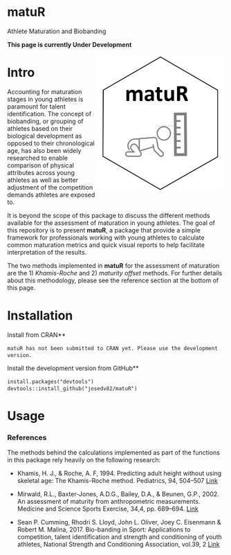 # matuR
Athlete Maturation and Biobanding

**This page is currently Under Development**

<img src="man/matur_logo.PNG" align="right" width="300" />

# Intro
Accounting for maturation stages in young athletes is paramount for talent identification. The concept of biobanding, or grouping of athletes based on their biological development as opposed to their chronological age, has also been widely researched to enable comparison of physical attributes across young athletes as well as better adjustment of the competition demands athletes are exposed to. 
  
It is beyond the scope of this package to discuss the different methods available for the assessment of maturation in young athletes. The goal of this repository is to present **matuR**, a package that provide a simple framework for professionals working with young athletes to calculate common maturation metrics and quick visual reports to help facilitate interpretation of the results.

The two methods implemented in **matuR** for the assessment of maturation are the 1) *Khamis-Roche* and 2) *maturity offset* methods. For further details about this methodology, please see the reference section at the bottom of this page.

# Installation

Install from CRAN**  
```
matuR has not been submitted to CRAN yet. Please use the development version.
```
  
    
    
Install the development version from GitHub**  
```
install.packages("devtools")
devtools::install_github("josedv82/matuR")
```

# Usage

### References
The methods behind the calculations implemented as part of the functions in this package rely heavily on the following research:

* Khamis, H. J., & Roche, A. F, 1994. Predicting adult height without using skeletal age: The Khamis-Roche method. Pediatrics, 94, 504–507 [Link](https://pubmed.ncbi.nlm.nih.gov/7936860/)  

* Mirwald, R.L., Baxter-Jones, A.D.G., Bailey, D.A., & Beunen, G.P., 2002. An assessment of maturity from anthropometric measurements. Medicine and Science Sports Exercise, 34,4, pp. 689–694. [Link](https://pubmed.ncbi.nlm.nih.gov/11932580/)

* Sean P. Cumming, Rhodri S. Lloyd, John L. Oliver, Joey C. Eisenmann & Robert M. Malina, 2017. Bio-banding in Sport: Applications to competition, talent identification and strength and conditioning of youth athletes, National Strength and Conditioning Association, vol.39, 2 [Link](https://journals.lww.com/nsca-scj/Abstract/2017/04000/Bio_banding_in_Sport__Applications_to_Competition,.6.aspx)
